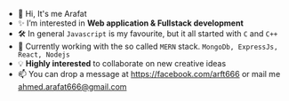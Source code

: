 - 👋 Hi, It's me Arafat
- ✨ I’m interested in **Web application & Fullstack development**
- 🛠️ In general `Javascript` is my favourite, but it all started with `C` and `C++`
- 🌱 Currently working with the so called `MERN` stack. `MongoDb, ExpressJs, React, Nodejs`
- 💡 **Highly interested** to collaborate on new creative ideas
- 📫 You can drop a message at https://facebook.com/arft666 or mail me ahmed.arafat666@gmail.com

<!---
s-m-arafat/s-m-arafat is a ✨ special ✨ repository because its `README.md` (this file) appears on your GitHub profile.
You can click the Preview link to take a look at your changes.
--->
